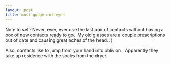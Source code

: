 ```yaml
---
layout: post
title: must-gouge-out-eyes
---
```

Note to self: Never, ever, ever use the last pair of contacts without
having a box of new contacts ready to go.  My old glasses are a couple
prescriptions out of date and causing great aches of the head. :(

Also, contacts like to jump from your hand into oblivion.  Apparently
they take up residence with the socks from the dryer.
